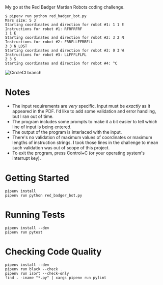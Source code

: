 My go at the Red Badger Martian Robots coding challenge.

```
$ pipenv run python red_badger_bot.py
Mars size: 5 3
Starting coordinates and direction for robot #1: 1 1 E
Instructions for robot #1: RFRFRFRF
1 1 E
Starting coordinates and direction for robot #2: 3 2 N
Instructions for robot #2: FRRFLLFFRRFLL
3 3 N LOST
Starting coordinates and direction for robot #3: 0 3 W
Instructions for robot #3: LLFFFLFLFL
2 3 S
Starting coordinates and direction for robot #4: ^C
```

![CircleCI branch](https://img.shields.io/circleci/project/github/craiga/red-badger-bot/master.svg)


# Notes

 * The input requirements are *very* specific. Input must be *exactly* as it appeared in the PDF. I'd like to add some validation and error handling, but I ran out of time.
 * The program includes some prompts to make it a bit easier to tell which line of input is being entered.
 * The output of the program is interlaced with the input.
 * There's no validation of maximum values of coordinates or maximum lengths of instruction strings. I took those lines in the challenge to mean such validation was out of scope of this project.
 * To exit the program, press Control+C (or your operating system's interrupt key).


# Getting Started

```
pipenv install
pipenv run python red_badger_bot.py
```


# Running Tests

```
pipenv install --dev
pipenv run pytest
```


# Checking Code Quality

```
pipenv install --dev
pipenv run black --check .
pipenv run isort --check-only
find . -iname "*.py" | xargs pipenv run pylint
```
